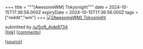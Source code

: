 +++
title = """[AwesomeWM] Tokyonight"""
date = 2024-10-15T17:36:56.000Z
expiryDate = 2024-10-15T17:36:56.000Z
tags = ["reddit","wm"]
+++
[![[AwesomeWM] Tokyonight](https://b.thumbs.redditmedia.com/TcPfCs6MFvTz_U6f6KRQktgFXPSj-Q52ZtAa4DVBGww.jpg "[AwesomeWM] Tokyonight")](https://www.reddit.com/r/unixporn/comments/1g4dhht/awesomewm_tokyonight/)

submitted by [/u/Soft\_Aide8734](https://www.reddit.com/user/Soft_Aide8734)  
[\[link\]](https://www.reddit.com/gallery/1g4dhht) [\[comments\]](https://www.reddit.com/r/unixporn/comments/1g4dhht/awesomewm_tokyonight/)

[[source]](https://www.reddit.com/r/unixporn/comments/1g4dhht/awesomewm_tokyonight/)
